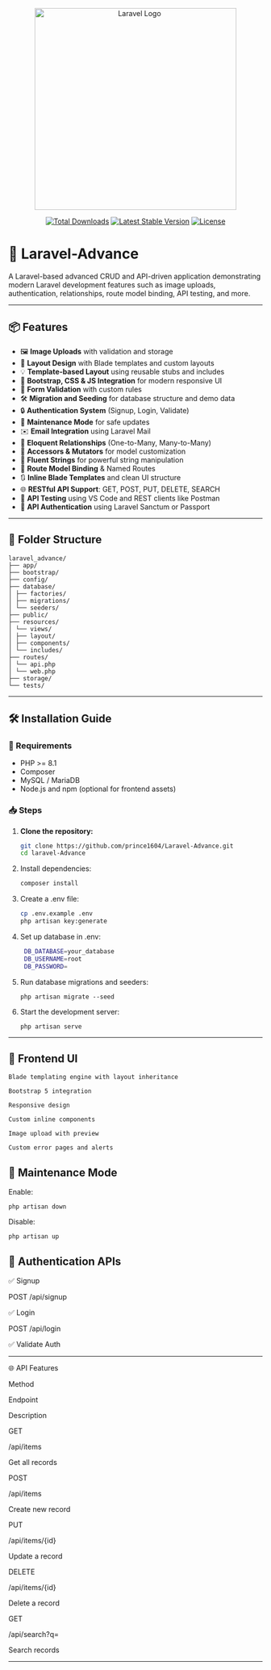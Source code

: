 <p align="center"><a href="https://laravel.com" target="_blank"><img src="https://raw.githubusercontent.com/laravel/art/master/logo-lockup/5%20SVG/2%20CMYK/1%20Full%20Color/laravel-logolockup-cmyk-red.svg" width="400" alt="Laravel Logo"></a></p>

<p align="center">
<a href="https://packagist.org/packages/laravel/framework"><img src="https://img.shields.io/packagist/dt/laravel/framework" alt="Total Downloads"></a>
<a href="https://packagist.org/packages/laravel/framework"><img src="https://img.shields.io/packagist/v/laravel/framework" alt="Latest Stable Version"></a>
<a href="https://packagist.org/packages/laravel/framework"><img src="https://img.shields.io/packagist/l/laravel/framework" alt="License"></a>
</p>

# 🚀 Laravel-Advance

A Laravel-based advanced CRUD and API-driven application demonstrating modern Laravel development features such as image uploads, authentication, relationships, route model binding, API testing, and more.

---

## 📦 Features

- 🖼️ **Image Uploads** with validation and storage
- 🎨 **Layout Design** with Blade templates and custom layouts
- 💡 **Template-based Layout** using reusable stubs and includes
- 🎁 **Bootstrap, CSS & JS Integration** for modern responsive UI
- 🧩 **Form Validation** with custom rules
- 🛠️ **Migration and Seeding** for database structure and demo data
- 🔒 **Authentication System** (Signup, Login, Validate)
- 🧪 **Maintenance Mode** for safe updates
- ✉️ **Email Integration** using Laravel Mail
- 🧬 **Eloquent Relationships** (One-to-Many, Many-to-Many)
- 📌 **Accessors & Mutators** for model customization
- 🧵 **Fluent Strings** for powerful string manipulation
- 🔗 **Route Model Binding** & Named Routes
- 🔃 **Inline Blade Templates** and clean UI structure
- 🌐 **RESTful API Support**: GET, POST, PUT, DELETE, SEARCH
- 🧪 **API Testing** using VS Code and REST clients like Postman
- 🧰 **API Authentication** using Laravel Sanctum or Passport

---

## 🧾 Folder Structure

```
laravel_advance/
├── app/
├── bootstrap/
├── config/
├── database/
│ ├── factories/
│ ├── migrations/
│ └── seeders/
├── public/
├── resources/
│ └── views/
│ ├── layout/
│ ├── components/
│ └── includes/
├── routes/
│ └── api.php
│ └── web.php
├── storage/
└── tests/
```

---

## 🛠️ Installation Guide

### 🔐 Requirements

- PHP >= 8.1
- Composer
- MySQL / MariaDB
- Node.js and npm (optional for frontend assets)

### 📥 Steps

1. **Clone the repository:**
   ```bash
   git clone https://github.com/prince1604/Laravel-Advance.git
   cd laravel-Advance

    ```
2. Install dependencies:

   ```bash
   composer install
   ```
3. Create a .env file:

   ```bash
   cp .env.example .env
   php artisan key:generate
   ```
4. Set up database in .env:

   ```bash
    DB_DATABASE=your_database
    DB_USERNAME=root
    DB_PASSWORD=
   ```
5. Run database migrations and seeders:

   ```
   php artisan migrate --seed

   ```
6. Start the development server:
   ```
   php artisan serve
   ```
---

## 🎨 Frontend UI

    Blade templating engine with layout inheritance

    Bootstrap 5 integration

    Responsive design

    Custom inline components

    Image upload with preview

    Custom error pages and alerts

## 🔁 Maintenance Mode
Enable:
    
    php artisan down

    
Disable:
    
    php artisan up

## 🔐 Authentication APIs

✅ Signup

POST /api/signup

✅ Login

POST /api/login

✅ Validate Auth


---

🌐 API Features

Method

Endpoint

Description

GET

/api/items

Get all records

POST

/api/items

Create new record

PUT

/api/items/{id}

Update a record

DELETE

/api/items/{id}

Delete a record

GET

/api/search?q=

Search records

---





